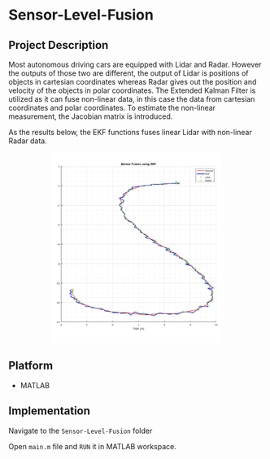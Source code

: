 # Sensor-Level-Fusion

## Project Description
Most autonomous driving cars are equipped with Lidar and Radar. However the outputs of those two are different, the output of Lidar is positions of objects in cartesian coordinates whereas Radar gives out the position and velocity of the objects in polar coordinates. The Extended Kalman Filter is utilized as it can fuse non-linear data, in this case the data from cartesian coordinates and polar coordinates. To estimate the non-linear measurement, the Jacobian matrix is introduced. 

As the results below, the EKF functions fuses linear Lidar with non-linear Radar data.

<p align="center">
  <img src="ekf_sensorfusion.png" width="66%" />
</p>

## Platform
* MATLAB

## Implementation
 
Navigate to the ```Sensor-Level-Fusion``` folder

Open ```main.m``` file and ```RUN``` it in MATLAB workspace.
